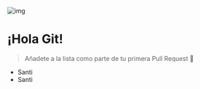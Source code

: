 ![img](/logo.png)

# ¡Hola Git!

> Añadete a la lista como parte de tu primera Pull Request 🥳

- Santi
- Santi
